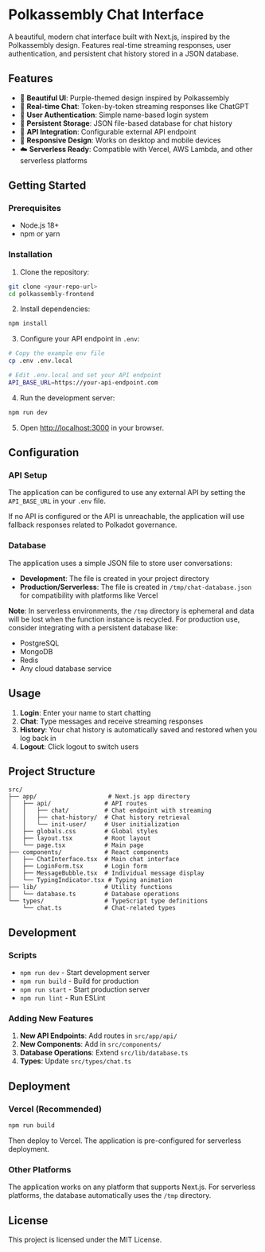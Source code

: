 # Polkassembly Chat Interface

A beautiful, modern chat interface built with Next.js, inspired by the Polkassembly design. Features real-time streaming responses, user authentication, and persistent chat history stored in a JSON database.

## Features

- 🎨 **Beautiful UI**: Purple-themed design inspired by Polkassembly
- 💬 **Real-time Chat**: Token-by-token streaming responses like ChatGPT
- 👤 **User Authentication**: Simple name-based login system
- 💾 **Persistent Storage**: JSON file-based database for chat history
- 🔗 **API Integration**: Configurable external API endpoint
- 📱 **Responsive Design**: Works on desktop and mobile devices
- ☁️ **Serverless Ready**: Compatible with Vercel, AWS Lambda, and other serverless platforms

## Getting Started

### Prerequisites

- Node.js 18+ 
- npm or yarn

### Installation

1. Clone the repository:
```bash
git clone <your-repo-url>
cd polkassembly-frontend
```

2. Install dependencies:
```bash
npm install
```

3. Configure your API endpoint in `.env`:
```bash
# Copy the example env file
cp .env .env.local

# Edit .env.local and set your API endpoint
API_BASE_URL=https://your-api-endpoint.com
```

4. Run the development server:
```bash
npm run dev
```

5. Open [http://localhost:3000](http://localhost:3000) in your browser.

## Configuration

### API Setup

The application can be configured to use any external API by setting the `API_BASE_URL` in your `.env` file. 

If no API is configured or the API is unreachable, the application will use fallback responses related to Polkadot governance.

### Database

The application uses a simple JSON file to store user conversations:
- **Development**: The file is created in your project directory
- **Production/Serverless**: The file is created in `/tmp/chat-database.json` for compatibility with platforms like Vercel

**Note**: In serverless environments, the `/tmp` directory is ephemeral and data will be lost when the function instance is recycled. For production use, consider integrating with a persistent database like:
- PostgreSQL
- MongoDB
- Redis
- Any cloud database service

## Usage

1. **Login**: Enter your name to start chatting
2. **Chat**: Type messages and receive streaming responses
3. **History**: Your chat history is automatically saved and restored when you log back in
4. **Logout**: Click logout to switch users

## Project Structure

```
src/
├── app/                    # Next.js app directory
│   ├── api/               # API routes
│   │   ├── chat/          # Chat endpoint with streaming
│   │   ├── chat-history/  # Chat history retrieval
│   │   └── init-user/     # User initialization
│   ├── globals.css        # Global styles
│   ├── layout.tsx         # Root layout
│   └── page.tsx           # Main page
├── components/            # React components
│   ├── ChatInterface.tsx  # Main chat interface
│   ├── LoginForm.tsx      # Login form
│   ├── MessageBubble.tsx  # Individual message display
│   └── TypingIndicator.tsx # Typing animation
├── lib/                   # Utility functions
│   └── database.ts        # Database operations
└── types/                 # TypeScript type definitions
    └── chat.ts            # Chat-related types
```

## Development

### Scripts

- `npm run dev` - Start development server
- `npm run build` - Build for production
- `npm run start` - Start production server
- `npm run lint` - Run ESLint

### Adding New Features

1. **New API Endpoints**: Add routes in `src/app/api/`
2. **New Components**: Add in `src/components/`
3. **Database Operations**: Extend `src/lib/database.ts`
4. **Types**: Update `src/types/chat.ts`

## Deployment

### Vercel (Recommended)
```bash
npm run build
```
Then deploy to Vercel. The application is pre-configured for serverless deployment.

### Other Platforms
The application works on any platform that supports Next.js. For serverless platforms, the database automatically uses the `/tmp` directory.

## License

This project is licensed under the MIT License.